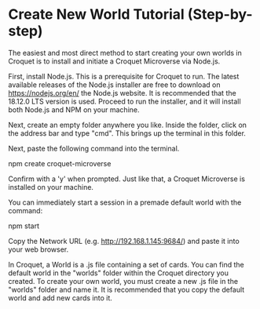 # Create New World Tutorial (Step-by-step)

The easiest and most direct method to start creating your own worlds in Croquet is to install and initiate a Croquet Microverse via Node.js. 

First, install Node.js. This is a prerequisite for Croquet to run. The latest available releases of the Node.js installer are free to download on https://nodejs.org/en/ the Node.js website. It is recommended that the 18.12.0 LTS version is used. Proceed to run the installer, and it will install both Node.js and NPM on your machine. 

Next, create an empty folder anywhere you like. Inside the folder, click on the address bar and type "cmd". This brings up the terminal in this folder. 

Next, paste the following command into the terminal.

npm create croquet-microverse

Confirm with a 'y' when prompted. Just like that, a Croquet Microverse is installed on your machine. 

You can immediately start a session in a premade default world with the command:

npm start

Copy the Network URL (e.g. http://192.168.1.145:9684/) and paste it into your web browser. 

In Croquet, a World is a .js file containing a set of cards. You can find the default world in the "worlds" folder within the Croquet directory you created. To create your own world, you must create a new .js file in the "worlds" folder and name it. It is recommended that you copy the default world and add new cards into it.
